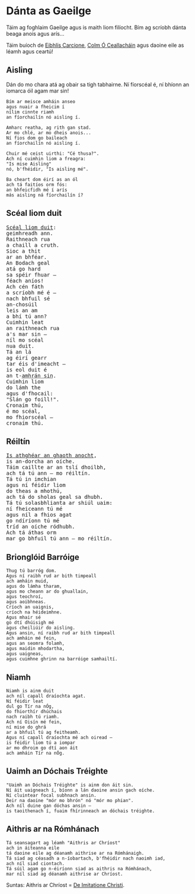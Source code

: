 # Dánta as Gaeilge

<div id="generated-toc"> </div>

Táim ag foghlaim Gaeilge agus is maith liom filíocht. Bím ag scríobh dánta beaga anois agus arís...

Táim buíoch de [Eibhlís Carcione](https://eibhliscarcione.com/), [Colm Ó Ceallacháin](https://leabharbreac.com/en/product-category/colm-o-ceallachain-en/)
agus daoine eile as léamh agus ceartú!

<h2 id="aisling">Aisling</h2>

Dán do mo chara atá ag obair sa tigh tabhairne. Ní fíorscéal é, ní bhíonn an iomarca óil agam mar sin! 

```
Bím ar meisce amháin anseo
agus nuair a fheicim í 
nílim cinnte riamh
an fíorchailín nó aisling í.

Amharc reatha, ag rith gan stad.
Ar mo chlé, ar mo dheis anois...
Ní fios dom go baileach
an fíorchailín nó aisling í.

Chuir mé ceist uirthi: "Cé thusa?".
Ach ní cuimhin liom a freagra:            
"Is mise Aisling"    
nó, b'fhéidir, "Is aisling mé".

Ba cheart dom éirí as an ól        
ach tá faitíos orm fós:
an bhfeicfidh mé í arís
más aisling ná fíorchailín í?
```

<h2 id="sceal-liom-duit">Scéal liom duit</h2>

<pre>
<a href="https://wikisource.org/wiki/Sc%C3%A9l_Lem_D%C3%BAib">Scéal liom duit</a>:
geimhreadh ann.
Raithneach rua
a chaill a cruth.
Sioc a thit
ar an bhféar.
An Bodach geal
atá go hard
sa spéir fhuar —
féach aníos!
Ach cén fáth
a scríobh mé é —
nach bhfuil sé
an-chosúil
leis an am
a bhí tú ann?
Cuimhin leat
an raithneach rua
a&apos;s mar sin —
níl mo scéal
nua duit.
Tá an lá
ag éirí gearr
tar éis d&apos;imeacht —
is eol duit é
an t-<abbr title="since you've gone away, the nights grow long — Autumn Leaves by Joseph Kosma">amhrán sin</abbr>.
Cuimhin liom
do lámh the
agus d&apos;fhocail:
"Slán go foill!".
Cronaím thú,
é mo scéal,
mo fhiorscéal —
cronaím thú.
</pre>

<h2 id="reiltin">Réiltín</h2>

<pre>
<a href="https://en.wikipedia.org/wiki/Is_acher_in_ga%C3%ADth_in-nocht">Is athghéar an ghaoth anocht</a>,
is an-dorcha an oíche.
Táim caillte ar an tslí dhoilbh,
ach tá tú ann — mo réiltín.
Tá tú in imchian
agus ní féidir liom
do theas a mhothú,
ach tá do sholas geal sa dhubh.
Tá tú solasbhlianta ar shiúl uaim:
ní fheiceann tú mé
agus níl a fhios agat
go ndíríonn tú mé
tríd an oíche ródhubh.
Ach tá áthas orm
mar go bhfuil tú ann — mo réiltín.
</pre>

<h2 id="briongloid-barroige">Brionglóid Barróige</h2>

```
Thug tú barróg dom.
Agus ní raibh rud ar bith timpeall
ach amháin muid,
agus do lámha tharam,
agus mo cheann ar do ghuallain,
agus teochroí,
agus aoibhneas.
Críoch an uaignis,
críoch na héideimhne.
Agus mhair sé
go dtí dhúisigh mé
agus cheiliúir do aisling.
Agus ansin, ní raibh rud ar bith timpeall
ach amháin mé fein,
agus an seomra folamh,
agus maidin mhodartha,
agus uaigneas,
agus cuimhne ghrinn na barróige samhailtí.
```

<h2 id="niamh">Niamh</h2>

```
Niamh is ainm duit
ach níl capall draíochta agat.
Ní féidir leat
dul go Tír na nÓg,
do fhiorthír dhúchais
nach raibh tú riamh.
Ach ní Oisín mé fein,
ní mise do ghrá
ar a bhfuil tú ag feitheamh.
Agus ní capall draíochta mé ach oiread —
is féidir liom tú a iompar
ar mo dhroim go dtí aon áit
ach amháin Tír na nÓg.
```

<h2 id="uaimh-an-dochais-treighte">Uaimh an Dóchais Tréighte</h2>

```
"Uaimh an Dóchais Tréighte" is ainm don áit sin.
Ní áit uaigneach í, bíonn a lán daoine ansin gach oíche.
Ní cluintear focal subhnach ansin.
Deir na daoine "mór mo bhrón" nó "mór mo phian".
Ach níl duine gan dóchas ansin —
is taoithenach í, fuaim fhírinneach an dóchais tréighte.
```

<h2 id="aithris-ar-na-romhanaigh">Aithris ar na Rómhánach</h2>

```
Tá seansagart ag léamh "Aithris ar Chríost"
ach in áiteanna eile
tá daoine eile ag déanamh aithrise ar na Rómhánaigh.
Tá siad ag céasadh a n-íobartach, b'fhéidir nach naoimh iad,
ach níl siad ciontach.
Tá súil agam go n-éiríonn siad as aithris na Rómhánach,
mar níl siad ag déanamh aithrise ar Chríost.
```

Suntas: Aithris ar Chríost = [De Imitatione Christi](https://en.wikipedia.org/wiki/The_Imitation_of_Christ).

